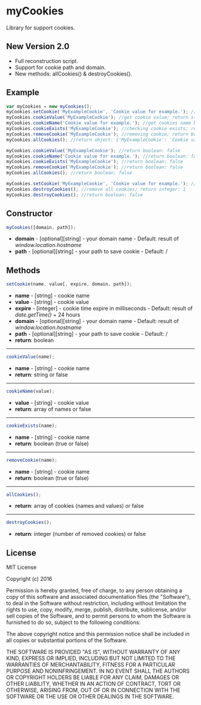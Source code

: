 # myCookies
Library for support cookies.

## New Version 2.0
* Full reconstruction script.
* Support for cookie path and domain.
* New methods: allCookies() & destroyCookies().

## Example
```JavaScript
var myCookies = new myCookies();
myCookies.setCookie('MyExampleCookie', 'Cookie value for example.'); //saving cookie on 24 hours; return boolean: true
myCookies.cookieValue('MyExampleCookie'); //get cookie value; return string: 'Cookie value for example.'
myCookies.cookieName('Cookie value for example.'); //get cookies name by value; return array: ['MyExampleCookie']
myCookies.cookieExists('MyExampleCookie'); //checking cookie exists; return bolean: true
myCookies.removeCookie('MyExampleCookie'); //removing cookie; return boolean: true
myCookies.allCookies(); //return object: {'MyExampleCookie': 'Cookie value for example.'}

myCookies.cookieValue('MyExampleCookie'); //return boolean: false
myCookies.cookieName('Cookie value for example.'); //return boolean: false
myCookies.cookieExists('MyExampleCookie'); //return boolean: false
myCookies.removeCookie('MyExampleCookie'); //return boolean: false
myCookies.allCookies(); //return boolean: false

myCookies.setCookie('MyExampleCookie', 'Cookie value for example.'); //saving cookie on 24 hours; return boolean: true
myCookies.destroyCookies(); //remove all cookies; return integer: 1
myCookies.destroyCookies(); //return boolean: false
```
## Constructor
```JavaScript
myCookies([domain, path]);
```
* **domain** - [optional][string] - your domain name - Default: result of *window.location.hostname*
* **path** - [optional][string] - your path to save cookie - Default: /

## Methods

```JavaScript
setCookie(name, value[, expire, domain, path]);
```
* **name** - [string] - cookie name
* **value** - [string] - cookie value
* **expire** - [integer] - cookie time expire in milliseconds - Default: result of *date.getTime()* + 24 hours
* **domain** - [optional][string] - your domain name - Default: result of *window.location.hostname*
* **path** - [optional][string] - your path to save cookie - Default: /
* **return**: boolean

---
```JavaScript
cookieValue(name);
```
* **name** - [string] - cookie name
* **return**: string or false

---
```JavaScript
cookieName(value);
```
* **value** - [string] - cookie value
* **return**: array of names or false

---
```JavaScript
cookieExists(name);
```
* **name** - [string] - cookie name
* **return**: boolean (true or false)

---
```JavaScript
removeCookie(name);
```
* **name** - [string] - cookie name
* **return**: boolean (true or false)

---
```JavaScript
allCookies();
```
* **return**: array of cookies (names and values) or false

---
```JavaScript
destroyCookies();
```
* **return**: integer (number of removed cookies) or false

## License
MIT License

Copyright (c) 2016

Permission is hereby granted, free of charge, to any person obtaining a copy of this software and associated documentation files (the "Software"), to deal in the Software without restriction, including without limitation the rights to use, copy, modify, merge, publish, distribute, sublicense, and/or sell copies of the Software, and to permit persons to whom the Software is furnished to do so, subject to the following conditions:

The above copyright notice and this permission notice shall be included in all copies or substantial portions of the Software.

THE SOFTWARE IS PROVIDED "AS IS", WITHOUT WARRANTY OF ANY KIND, EXPRESS OR IMPLIED, INCLUDING BUT NOT LIMITED TO THE WARRANTIES OF MERCHANTABILITY, FITNESS FOR A PARTICULAR PURPOSE AND NONINFRINGEMENT. IN NO EVENT SHALL THE AUTHORS OR COPYRIGHT HOLDERS BE LIABLE FOR ANY CLAIM, DAMAGES OR OTHER LIABILITY, WHETHER IN AN ACTION OF CONTRACT, TORT OR OTHERWISE, ARISING FROM, OUT OF OR IN CONNECTION WITH THE SOFTWARE OR THE USE OR OTHER DEALINGS IN THE SOFTWARE.

